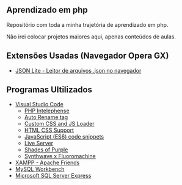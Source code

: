 ## Aprendizado em php


<p>Repositório com toda a minha trajetória de aprendizado em php.</p>

<p>Não irei colocar projetos maiores aqui, apenas conteúdos de aulas.</p>

## Extensões Usadas (Navegador Opera GX)

<ul>
    <li><a href="https://addons.opera.com/pt-br/extensions/details/json-lite/">JSON Lite - Leitor de arquivos .json no navegador</a></li>
</ul>


## Programas Ultilizados
<ul>
        <li>
            <a href="https://code.visualstudio.com">Visual Studio Code</a>
            <ul>
                <li><a href="https://marketplace.visualstudio.com/items?itemName=bmewburn.vscode-intelephense-client">PHP Intelephense</a></li>
                <li><a href="https://marketplace.visualstudio.com/items?itemName=formulahendry.auto-rename-tag">Auto Rename tag</a></li>
                <li><a href="https://marketplace.visualstudio.com/items?itemName=be5invis.vscode-custom-css">Custom CSS and JS Loader</a></li>
                <li><a href="https://marketplace.visualstudio.com/items?itemName=ecmel.vscode-html-css">HTML CSS Support</a></li>
                <li><a href="https://marketplace.visualstudio.com/items?itemName=xabikos.JavaScriptSnippets">JavaScript (ES6) code snippets</a></li>
                <li><a href="https://marketplace.visualstudio.com/items?itemName=ritwickdey.LiveServer">Live Server</a></li>
                <li><a href="https://marketplace.visualstudio.com/items?itemName=ahmadawais.shades-of-purple">Shades of Purple</a></li>
                <li><a href="https://marketplace.visualstudio.com/items?itemName=webrender.synthwave-x-fluoromachine"> Synthwave x Fluoromachine</a></li>
            </ul>
        </li>
        <li><a href="https://www.apachefriends.org/pt_br/">XAMPP - Apache Friends</a></li>
        <li><a href="https://www.mysql.com/products/workbench/">MySQL Workbench</a></li>
        <li><a href="https://www.microsoft.com/pt-br/sql-server/sql-server-downloads">Microsoft SQL Server Express</a></li>
    </ul>

